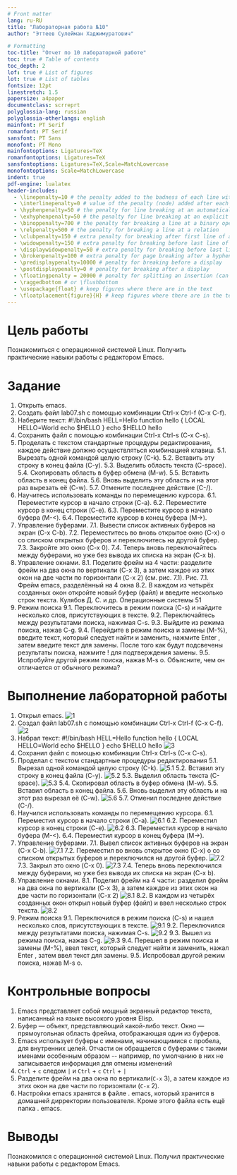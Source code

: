 ```yaml
---
# Front matter
lang: ru-RU
title: "Лабораторная работа №10"
author: "Эттеев Сулейман Хаджимуратович"

# Formatting
toc-title: "Отчет по 10 лабораторной работе"
toc: true # Table of contents
toc_depth: 2
lof: true # List of figures
lot: true # List of tables
fontsize: 12pt
linestretch: 1.5
papersize: a4paper
documentclass: scrreprt
polyglossia-lang: russian
polyglossia-otherlangs: english
mainfont: PT Serif
romanfont: PT Serif
sansfont: PT Sans
monofont: PT Mono
mainfontoptions: Ligatures=TeX
romanfontoptions: Ligatures=TeX
sansfontoptions: Ligatures=TeX,Scale=MatchLowercase
monofontoptions: Scale=MatchLowercase
indent: true
pdf-engine: lualatex
header-includes:
  - \linepenalty=10 # the penalty added to the badness of each line within a paragraph (no associated penalty node) Increasing the value makes tex try to have fewer lines in the paragraph.
  - \interlinepenalty=0 # value of the penalty (node) added after each line of a paragraph.
  - \hyphenpenalty=50 # the penalty for line breaking at an automatically inserted hyphen
  - \exhyphenpenalty=50 # the penalty for line breaking at an explicit hyphen
  - \binoppenalty=700 # the penalty for breaking a line at a binary operator
  - \relpenalty=500 # the penalty for breaking a line at a relation
  - \clubpenalty=150 # extra penalty for breaking after first line of a paragraph
  - \widowpenalty=150 # extra penalty for breaking before last line of a paragraph
  - \displaywidowpenalty=50 # extra penalty for breaking before last line before a display math
  - \brokenpenalty=100 # extra penalty for page breaking after a hyphenated line
  - \predisplaypenalty=10000 # penalty for breaking before a display
  - \postdisplaypenalty=0 # penalty for breaking after a display
  - \floatingpenalty = 20000 # penalty for splitting an insertion (can only be split footnote in standard LaTeX)
  - \raggedbottom # or \flushbottom
  - \usepackage{float} # keep figures where there are in the text
  - \floatplacement{figure}{H} # keep figures where there are in the text
---
```


# Цель работы

Познакомиться с операционной системой Linux. Получить практические навыки работы с редактором Emacs.

# Задание

1. Открыть emacs.
2. Создать файл lab07.sh с помощью комбинации Ctrl-x Ctrl-f (C-x C-f).
3. Наберите текст:
  #!/bin/bash
  HELL=Hello
  function hello {
    LOCAL HELLO=World
    echo $HELLO
  }
  echo $HELLO
  hello
4. Сохранить файл с помощью комбинации Ctrl-x Ctrl-s (C-x C-s).
5. Проделать с текстом стандартные процедуры редактирования, каждое действие
должно осуществляться комбинацией клавиш.
5.1. Вырезать одной командой целую строку (С-k).
5.2. Вставить эту строку в конец файла (C-y).
5.3. Выделить область текста (C-space).
5.4. Скопировать область в буфер обмена (M-w).
5.5. Вставить область в конец файла.
5.6. Вновь выделить эту область и на этот раз вырезать её (C-w).
5.7. Отмените последнее действие (C-/).
6. Научитесь использовать команды по перемещению курсора.
6.1. Переместите курсор в начало строки (C-a).
6.2. Переместите курсор в конец строки (C-e).
6.3. Переместите курсор в начало буфера (M-<).
6.4. Переместите курсор в конец буфера (M->).
7. Управление буферами.
7.1. Вывести список активных буферов на экран (C-x C-b).
7.2. Переместитесь во вновь открытое окно (C-x) o со списком открытых буферов и переключитесь на другой буфер.
7.3. Закройте это окно (C-x 0).
7.4. Теперь вновь переключайтесь между буферами, но уже без вывода их списка
на экран (C-x b).
8. Управление окнами.
8.1. Поделите фрейм на 4 части: разделите фрейм на два окна по вертикали
(C-x 3), а затем каждое из этих окон на две части по горизонтали (C-x 2)
(см. рис. 7.1).
Рис. 7.1. Фрейм emacs, разделённый на 4 окна
8.2. В каждом из четырёх созданных окон откройте новый буфер (файл) и введите несколько строк текста.
Кулябов Д. С. и др. Операционные системы 51
9. Режим поиска
9.1. Переключитесь в режим поиска (C-s) и найдите несколько слов, присутствующих в тексте.
9.2. Переключайтесь между результатами поиска, нажимая C-s.
9.3. Выйдите из режима поиска, нажав C-g.
9.4. Перейдите в режим поиска и замены (M-%), введите текст, который следует
найти и заменить, нажмите Enter , затем введите текст для замены. После того как будут подсвечены результаты поиска, нажмите ! для подтверждения
замены.
9.5. Испробуйте другой режим поиска, нажав M-s o. Объясните, чем он отличается от обычного режима?

# Выполнение лабораторной работы

1. Открыл emacs.
![1](10лаба(фото)/1.png)
2. Создал файл lab07.sh с помощью комбинации Ctrl-x Ctrl-f (C-x C-f).
![2](10лаба(фото)/2.png)
3. Набрал текст:
  #!/bin/bash
  HELL=Hello
  function hello {
    LOCAL HELLO=World
    echo $HELLO
  }
  echo $HELLO
  hello
  ![3](10лаба(фото)/3.png)
4. Сохранил файл с помощью комбинации Ctrl-x Ctrl-s (C-x C-s).
5. Проделал с текстом стандартные процедуры редактирования
5.1. Вырезал одной командой целую строку (С-k).
![5.1](10лаба(фото)/5.1.png)
5.2. Вставил эту строку в конец файла (C-y).
![5.2](10лаба(фото)/5.2.png)
5.3. Выделил область текста (C-space).
![5.3](10лаба(фото)/5.3.png)
5.4. Скопировал область в буфер обмена (M-w).
5.5. Вставил область в конец файла.
5.6. Вновь выделил эту область и на этот раз вырезал её (C-w).
![5.6](10лаба(фото)/5.6.png)
5.7. Отменил последнее действие (C-/).
6. Научился использовать команды по перемещению курсора.
6.1. Переместил курсор в начало строки (C-a).
![6.1](10лаба(фото)/6.1.png)
6.2. Переместил курсор в конец строки (C-e).
![6.2](10лаба(фото)/6.2.png)
6.3. Переместил курсор в начало буфера (M-<).
6.4. Переместил курсор в конец буфера (M->).
7. Управление буферами.
7.1. Вывел список активных буферов на экран (C-x C-b).
![7.1](10лаба(фото)/7.1.png)
7.2. Переместил во вновь открытое окно (C-x) o со списком открытых буферов и переключился на другой буфер.
![7.2](10лаба(фото)/7.2.png)
7.3. Закрыл это окно (C-x 0).
![7.3](10лаба(фото)/7.3.png)
7.4. Теперь вновь переключился между буферами, но уже без вывода их списка
на экран (C-x b).
8. Управление окнами.
8.1. Поделил фрейм на 4 части: разделил фрейм на два окна по вертикали
(C-x 3), а затем каждое из этих окон на две части по горизонтали (C-x 2)
![8.1](10лаба(фото)/8.1.png)
8.2. В каждом из четырёх созданных окон открыл новый буфер (файл) и ввел несколько строк текста.
![8.2](10лаба(фото)/8.2.png)
9. Режим поиска
9.1. Переключился в режим поиска (C-s) и нашел несколько слов, присутствующих в тексте.
![9.1](10лаба(фото)/9.1.png)
9.2. Переключился между результатами поиска, нажимая C-s.
![9.2](10лаба(фото)/9.2.png)
9.3. Вышел из режима поиска, нажав C-g.
![9.3](10лаба(фото)/9.3.png)
9.4. Перешел в режим поиска и замены (M-%), ввел текст, который следует
найти и заменить, нажал Enter , затем ввел текст для замены.
9.5. Испробовал другой режим поиска, нажав M-s o.

# Контрольные вопросы

1. Emacs представляет собой мощный экранный редактор текста, написанный на языке высокого уровня Elisp.
3. Буфер — объект, представляющий какой-либо текст.
Окно — прямоугольная область фрейма, отображающая один из буферов.
5. Emacs использует буферы с именами, начинающимися с пробела, для внутренних целей. Отчасти он обращается с буферами с такими именами особенным образом -- например, по умолчанию в них не записывается информация для отмены изменений
6. ``Ctrl`` + ``c`` следом ``|`` и  ``Ctrl`` + ``c``  ``Ctrl`` + ``|``
7. Разделите фрейм на два окна по вертикали(``C-x`` 3), а затем каждое из этих окон на две части по горизонтали (``C-x`` 2).
8. Настройки emacs хранятся в файле . emacs, который хранится в домашней дирректории пользователя. Кроме этого файла есть ещё папка . emacs.

# Выводы

Познакомился с операционной системой Linux. Получил практические навыки работы с редактором Emacs.

